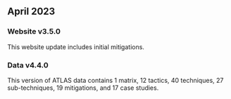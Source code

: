 ## April 2023


### Website v3.5.0

This website update includes initial mitigations.


### Data v4.4.0

This version of ATLAS data contains 1 matrix, 12 tactics, 40 techniques, 27 sub-techniques, 19 mitigations, and 17 case studies.
